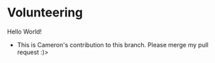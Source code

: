 # Volunteering

Hello World!
* This is Cameron's contribution to this branch. Please merge my pull request :)>

